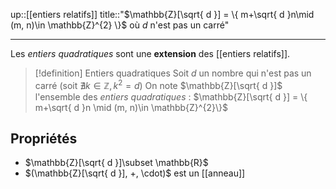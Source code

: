 up::[[entiers relatifs]]
title::"$\mathbb{Z}[\sqrt{ d }] = \{ m+\sqrt{ d }n\mid (m, n)\in \mathbb{Z}^{2} \}$ où $d$ n'est pas un carré"

----

Les _entiers quadratiques_ sont une **extension** des [[entiers relatifs]].

> [!definition] Entiers quadratiques
> Soit $d$ un nombre qui n'est pas un carré (soit $\nexists k\in \mathbb{Z}, k^{2} = d$)
> On note $\mathbb{Z}[\sqrt{ d }]$ l'ensemble des _entiers quadratiques_ :
> $\mathbb{Z}[\sqrt{ d }] = \{ m+\sqrt{ d }n \mid (m, n)\in \mathbb{Z}^{2}\}$

## Propriétés

 - $\mathbb{Z}[\sqrt{ d }]\subset \mathbb{R}$
 - $(\mathbb{Z}[\sqrt{ d }], +, \cdot)$ est un [[anneau]] 

